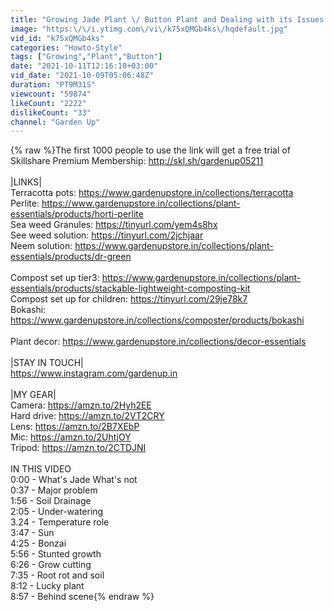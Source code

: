 ```yaml
---
title: "Growing Jade Plant \/ Button Plant and Dealing with its Issues."
image: "https:\/\/i.ytimg.com\/vi\/k75xQMGb4ks\/hqdefault.jpg"
vid_id: "k75xQMGb4ks"
categories: "Howto-Style"
tags: ["Growing","Plant","Button"]
date: "2021-10-11T12:16:10+03:00"
vid_date: "2021-10-09T05:06:48Z"
duration: "PT9M31S"
viewcount: "59874"
likeCount: "2222"
dislikeCount: "33"
channel: "Garden Up"
---
```

{% raw %}The first 1000 people to use the link will get a free trial of Skillshare Premium Membership: <a rel="nofollow" target="blank" href="http://skl.sh/gardenup05211">http://skl.sh/gardenup05211</a><br /><br />|LINKS|<br />Terracotta pots: <a rel="nofollow" target="blank" href="https://www.gardenupstore.in/collections/terracotta">https://www.gardenupstore.in/collections/terracotta</a><br />Perlite: <a rel="nofollow" target="blank" href="https://www.gardenupstore.in/collections/plant-essentials/products/horti-perlite">https://www.gardenupstore.in/collections/plant-essentials/products/horti-perlite</a><br />Sea weed Granules: <a rel="nofollow" target="blank" href="https://tinyurl.com/yem4s8hx">https://tinyurl.com/yem4s8hx</a><br />See weed solution:  <a rel="nofollow" target="blank" href="https://tinyurl.com/2jchjaar">https://tinyurl.com/2jchjaar</a><br />Neem solution: <a rel="nofollow" target="blank" href="https://www.gardenupstore.in/collections/plant-essentials/products/dr-green">https://www.gardenupstore.in/collections/plant-essentials/products/dr-green</a><br /><br />Compost set up tier3: <a rel="nofollow" target="blank" href="https://www.gardenupstore.in/collections/plant-essentials/products/stackable-lightweight-composting-kit">https://www.gardenupstore.in/collections/plant-essentials/products/stackable-lightweight-composting-kit</a><br />Compost set up for children: <a rel="nofollow" target="blank" href="https://tinyurl.com/29je78k7">https://tinyurl.com/29je78k7</a><br />Bokashi: <a rel="nofollow" target="blank" href="https://www.gardenupstore.in/collections/composter/products/bokashi">https://www.gardenupstore.in/collections/composter/products/bokashi</a><br /><br />Plant decor: <a rel="nofollow" target="blank" href="https://www.gardenupstore.in/collections/decor-essentials">https://www.gardenupstore.in/collections/decor-essentials</a><br /><br />|STAY IN TOUCH|<br /><a rel="nofollow" target="blank" href="https://www.instagram.com/gardenup.in">https://www.instagram.com/gardenup.in</a><br /><br />|MY GEAR|<br />Camera: <a rel="nofollow" target="blank" href="https://amzn.to/2Hyh2EE">https://amzn.to/2Hyh2EE</a><br />Hard drive: <a rel="nofollow" target="blank" href="https://amzn.to/2VT2CRY">https://amzn.to/2VT2CRY</a><br />Lens: <a rel="nofollow" target="blank" href="https://amzn.to/2B7XEbP">https://amzn.to/2B7XEbP</a> <br />Mic: <a rel="nofollow" target="blank" href="https://amzn.to/2UhtjOY">https://amzn.to/2UhtjOY</a><br />Tripod: <a rel="nofollow" target="blank" href="https://amzn.to/2CTDJNI">https://amzn.to/2CTDJNI</a><br /><br />IN THIS VIDEO<br />0:00 - What's Jade What's not<br />0:37 - Major problem<br />1:56 - Soil Drainage<br />2:05 - Under-watering<br />3.24 - Temperature role<br />3:47 - Sun<br />4:25 - Bonzai<br />5:56 - Stunted growth<br />6:26 - Grow cutting<br />7:35 - Root rot and soil<br />8:12 - Lucky plant<br />8:57 - Behind scene{% endraw %}
